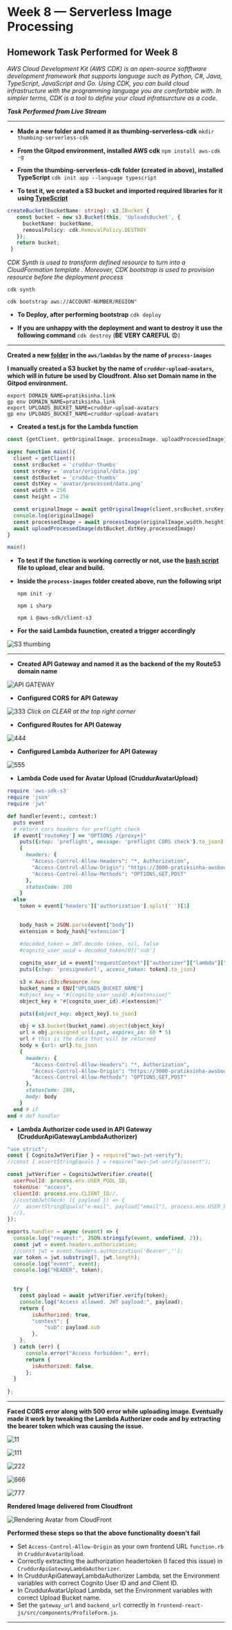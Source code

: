 # Week 8 — Serverless Image Processing

## Homework Task Performed for Week 8

_AWS Cloud Development Kit (AWS CDK) is an open-source softftware development framework that supports language such as Python, C#, Java, TypeScript, JavaScript and Go. Using CDK, you can build cloud infrastructure with the programming language you are comfortable with. In simpler terms, CDK is a tool to define your cloud infratsurcture as a code._

***Task Performed from Live Stream***
** **
- **Made a new folder and named it as thumbing-serverless-cdk**
```mkdir thumbing-serverless-cdk```

- **From the Gitpod environment, installed AWS cdk**
```npm install aws-cdk -g```

- **From the thumbing-serverless-cdk folder (created in above), installed TypeScript**
```cdk init app --language typescript```

- **To test it, we created a S3 bucket and imported required libraries for it using [TypeScript](https://github.com/pratiksinha-kol/aws-bootcamp-cruddur-2023/blob/main/thumbing-serverless-cdk/lib/thumbing-serverless-cdk-stack.ts)**
 ```ts
createBucket(bucketName: string): s3.IBucket {
    const bucket = new s3.Bucket(this, 'UploadsBucket', {
      bucketName: bucketName,
      removalPolicy: cdk.RemovalPolicy.DESTROY
    });
    return bucket;
  }
```

_CDK Synth is used to transform defined resource to turn into a CloudFormation template . Moreover, CDK bootstrap is used to provision resource before the deployment process_

```cdk synth```

```cdk bootstrap aws://ACCOUNT-NUMBER/REGION"```

- **To Deploy, after performing bootstrap**
```cdk deploy```

- **If you are unhappy with the deployment and want to destroy it use the following command**
```cdk destroy``` (**BE VERY CAREFUL** :fearful:)
** **

**Created a new [folder](https://github.com/pratiksinha-kol/aws-bootcamp-cruddur-2023/tree/main/aws/lambdas/process-images) in the `aws/lambdas` by the name of `process-images`**

**I manually created a S3 bucket by the name of `cruddur-upload-avatars`, which will in future be used by Cloudfront. Also set Domain name in the Gitpod environment.**

```
export DOMAIN_NAME=pratiksinha.link	
gp env DOMAIN_NAME=pratiksinha.link
export UPLOADS_BUCKET_NAME=cruddur-upload-avatars	
gp env UPLOADS_BUCKET_NAME=cruddur-upload-avatars	
```

- **Created a test.js for the Lambda function**
```ts
const {getClient, getOriginalImage, processImage, uploadProcessedImage} = require('./s3-image-processing.js')

async function main(){
  client = getClient()
  const srcBucket = 'cruddur-thumbs'
  const srcKey = 'avatar/original/data.jpg'
  const dstBucket = 'cruddur-thumbs'
  const dstKey = 'avatar/processed/data.png'
  const width = 256
  const height = 256

  const originalImage = await getOriginalImage(client,srcBucket,srcKey)
  console.log(originalImage)
  const processedImage = await processImage(originalImage,width,height)
  await uploadProcessedImage(dstBucket,dstKey,processedImage)
}

main()
```

- **To test if the function is working correctly or not, use the [bash script](https://github.com/pratiksinha-kol/aws-bootcamp-cruddur-2023/tree/main/bin/avatar) file to upload, clear and build.**

- **Inside the `process-images` folder created above, run the following sript**

    ```npm init -y```

    ```npm i sharp```

    ```npm i @aws-sdk/client-s3```

- **For the said Lambda fuunction, created a trigger accordingly**

![S3 thumbing](https://github.com/pratiksinha-kol/aws-bootcamp-cruddur-2023/assets/125117631/ce0c3c43-02a5-4978-a7a6-3af6b022cd57)

** **

- **Created API Gateway and named it as the backend of the my Route53 domain name**

![API GATEWAY](https://github.com/pratiksinha-kol/aws-bootcamp-cruddur-2023/assets/125117631/944c19c0-ec10-4dfa-a48e-0bee2ca3f0ad)

- **Configured  CORS for API Gateway**

![333](https://github.com/pratiksinha-kol/aws-bootcamp-cruddur-2023/assets/125117631/1e0b21b7-aed4-4cc4-9bfe-4a4af1b5bb1a)
_Click on CLEAR at the top right corner_
 
- **Configured Routes for API Gateway**

![444](https://github.com/pratiksinha-kol/aws-bootcamp-cruddur-2023/assets/125117631/6f4c9ac8-eccd-43a7-8cd1-e429c1c0a0d4)

- **Configured Lambda Authorizer for API Gateway**
 
![555](https://github.com/pratiksinha-kol/aws-bootcamp-cruddur-2023/assets/125117631/c929c8bf-4189-428c-8130-89cecb6cfebc)

- **Lambda Code used for Avatar Upload (CruddurAvatarUpload)**
```rb
require 'aws-sdk-s3'
require 'json'
require 'jwt'

def handler(event:, context:)
  puts event
  # return cors headers for preflight check
  if event['routeKey'] == "OPTIONS /{proxy+}"
    puts({step: 'preflight', message: 'preflight CORS check'}.to_json)
    { 
      headers: {
        "Access-Control-Allow-Headers": "*, Authorization",
        "Access-Control-Allow-Origin": "https://3000-pratiksinha-awsbootcamp-f5zsfm7tjk7.ws-us96b.gitpod.io",
        "Access-Control-Allow-Methods": "OPTIONS,GET,POST"
      },
      statusCode: 200
    }
  else
    token = event['headers']['authorization'].split(' ')[1]
    

    body_hash = JSON.parse(event["body"])
    extension = body_hash["extension"]

    #decoded_token = JWT.decode token, nil, false
    #cognito_user_uuid = decoded_token[0]['sub']
    
    cognito_user_id = event["requestContext"]["authorizer"]["lambda"]["sub"]
    puts({step: 'presignedurl', access_token: token}.to_json)

    s3 = Aws::S3::Resource.new
    bucket_name = ENV["UPLOADS_BUCKET_NAME"]
    #object_key = "#{cognito_user_uuid}.#{extension}"
    object_key = "#{cognito_user_id}.#{extension}"

    puts({object_key: object_key}.to_json)

    obj = s3.bucket(bucket_name).object(object_key)
    url = obj.presigned_url(:put, expires_in: 60 * 5)
    url # this is the data that will be returned
    body = {url: url}.to_json
    { 
      headers: {
        "Access-Control-Allow-Headers": "*, Authorization",
        "Access-Control-Allow-Origin": "https://3000-pratiksinha-awsbootcamp-f5zsfm7tjk7.ws-us96b.gitpod.io",
        "Access-Control-Allow-Methods": "OPTIONS,GET,POST"
      },
      statusCode: 200, 
      body: body 
    }
  end # if 
end # def handler
```

- **Lambda Authorizer code used in API Gateway (CruddurApiGatewayLambdaAuthorizer)**
```Node.js
"use strict";
const { CognitoJwtVerifier } = require("aws-jwt-verify");
//const { assertStringEquals } = require("aws-jwt-verify/assert");

const jwtVerifier = CognitoJwtVerifier.create({
  userPoolId: process.env.USER_POOL_ID,
  tokenUse: "access",
  clientId: process.env.CLIENT_ID//,
  //customJwtCheck: ({ payload }) => {
  //  assertStringEquals("e-mail", payload["email"], process.env.USER_EMAIL);
  //},
});

exports.handler = async (event) => {
  console.log("request:", JSON.stringify(event, undefined, 2));
  const jwt = event.headers.authorization;
  //const jwt = event.headers.authorization('Bearer','');
  var token = jwt.substring(7, jwt.length);
  console.log("event", event);
  console.log("HEADER", token);

  
  try {
    const payload = await jwtVerifier.verify(token);
    console.log("Access allowed. JWT payload:", payload);
    return {
        isAuthorized: true,
        "context": {
            "sub": payload.sub
        },
    };
  } catch (err) {
      console.error("Access forbidden:", err);
      return {
        isAuthorized: false,
      };
  }
  
};
```
** **

**Faced CORS error along with 500 error while uploading image. Eventually made it work by tweaking the Lambda Authorizer code and by extracting the bearer token which was causing the issue.**

![11](https://github.com/pratiksinha-kol/aws-bootcamp-cruddur-2023/assets/125117631/e93279d1-4629-4530-9f3f-d63f62e8a04e)

![111](https://github.com/pratiksinha-kol/aws-bootcamp-cruddur-2023/assets/125117631/123831fa-b6f0-42ef-bef5-7d1e1634afc2)

![222](https://github.com/pratiksinha-kol/aws-bootcamp-cruddur-2023/assets/125117631/57f6a845-465a-4e2f-af42-7f582441e88c)

![666](https://github.com/pratiksinha-kol/aws-bootcamp-cruddur-2023/assets/125117631/94668a83-e589-4c02-869d-75fc7f0f4e0f)

![777](https://github.com/pratiksinha-kol/aws-bootcamp-cruddur-2023/assets/125117631/2b355d45-b36b-45fd-88e6-9564121fe682)

**Rendered Image delivered from Cloudfront**

![Rendering Avatar from CloudFront](https://github.com/pratiksinha-kol/aws-bootcamp-cruddur-2023/assets/125117631/811be74f-ecf2-4c12-bf82-43d897757d8a)

**Performed these steps so that the above functionality doesn't fail**
* Set `Access-Control-Allow-Origin` as your own frontend URL `function.rb` in `CruddurAvatarUpload`. 
* Correctly extracting the authorization headertoken (I faced this issue) in `CruddurApiGatewayLambdaAuthorizer`.
* In CruddurApiGatewayLambdaAuthorizer Lambda, set the Environment variables with correct Cognito User ID and and Client ID. 
* In CruddurAvatarUpload Lambda, set the Environment variables with correct Upload Bucket name. 
* Set the `gateway_url` and `backend_url` correctly in `frontend-react-js/src/components/ProfileForm.js`.

** **
